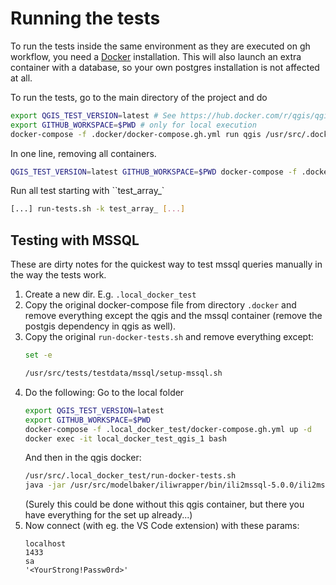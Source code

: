 # Running the tests

To run the tests inside the same environment as they are executed on gh workflow,
you need a [Docker](https://www.docker.com/) installation. This will also launch an extra container
with a database, so your own postgres installation is not affected at all.

To run the tests, go to the main directory of the project and do

```sh
export QGIS_TEST_VERSION=latest # See https://hub.docker.com/r/qgis/qgis/tags/
export GITHUB_WORKSPACE=$PWD # only for local execution
docker-compose -f .docker/docker-compose.gh.yml run qgis /usr/src/.docker/run-docker-tests.sh
```

In one line, removing all containers.
```sh
QGIS_TEST_VERSION=latest GITHUB_WORKSPACE=$PWD docker-compose -f .docker/docker-compose.gh.yml run qgis /usr/src/.docker/run-docker-tests.sh; GITHUB_WORKSPACE=$PWD docker-compose -f .docker/docker-compose.gh.yml rm -s -f
```

Run all test starting with ``test_array_`
```sh
[...] run-tests.sh -k test_array_ [...]
```

## Testing with MSSQL

These are dirty notes for the quickest way to test mssql queries manually in the way the tests work.

1. Create a new dir. E.g. `.local_docker_test`
2. Copy the original docker-compose file from directory `.docker` and remove everything except the qgis and the mssql container (remove the postgis dependency in qgis as well).
3. Copy the original `run-docker-tests.sh` and remove everything except:
    ```bash
    set -e

    /usr/src/tests/testdata/mssql/setup-mssql.sh
    ```
4. Do the following:
    Go to the local folder
    ```bash
    export QGIS_TEST_VERSION=latest
    export GITHUB_WORKSPACE=$PWD
    docker-compose -f .local_docker_test/docker-compose.gh.yml up -d
    docker exec -it local_docker_test_qgis_1 bash
    ```
    And then in the qgis docker:
    ```bash
    /usr/src/.local_docker_test/run-docker-tests.sh
    java -jar /usr/src/modelbaker/iliwrapper/bin/ili2mssql-5.0.0/ili2mssql-5.0.0.jar --schemaimport --dbhost mssql --dbusr sa --dbpwd '<YourStrong!Passw0rd>' --dbdatabase gis --dbschema optimal_polymorph_manuel --coalesceCatalogueRef --createEnumTabs --createNumChecks --createUnique --createFk --createFkIdx --coalesceMultiSurface --coalesceMultiLine --coalesceMultiPoint --coalesceArray --beautifyEnumDispName --createGeomIdx --createMetaInfo --expandMultilingual --createTypeConstraint --createEnumTabsWithId --createTidCol --importTid --smart2Inheritance --strokeArcs --createBasketCol --defaultSrsAuth EPSG --defaultSrsCode 2056 --preScript NULL --postScript NULL --models Polymorphic_Ortsplanung_V1_1 --iliMetaAttrs NULL /usr/src/tests/testdata/ilimodels/Polymorphic_Ortsplanung_V1_1.ili
    ```
    (Surely this could be done without this qgis container, but there you have everything for the set up already...)
5. Now connect (with eg. the VS Code extension) with these params:
    ```
    localhost
    1433
    sa
    '<YourStrong!Passw0rd>'
    ```
